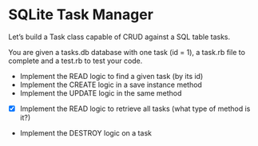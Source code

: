 # SQLite Task Manager

Let’s build a Task class capable of CRUD against a SQL table tasks.

You are given a tasks.db database with one task (id = 1), a task.rb file to complete and a test.rb to test your code.

- Implement the READ logic to find a given task (by its id)
- Implement the CREATE logic in a save instance method
- Implement the UPDATE logic in the same method
- [x] Implement the READ logic to retrieve all tasks (what type of method is it?)
- Implement the DESTROY logic on a task

